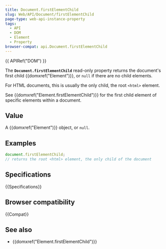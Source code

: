 ```yaml
---
title: Document.firstElementChild
slug: Web/API/Document/firstElementChild
page-type: web-api-instance-property
tags:
  - API
  - DOM
  - Element
  - Property
browser-compat: api.Document.firstElementChild
---
```

{{ APIRef("DOM") }}

The **`Document.firstElementChild`** read-only property
returns the document's first child {{domxref("Element")}}, or `null` if there
are no child elements.

For HTML documents, this is usually the only child, the root `<html>` element.

See {{domxref("Element.firstElementChild")}} for the first child element of specific elements within a document.

## Value

A {{domxref("Element")}} object, or `null`.

## Examples

```js
document.firstElementChild;
// returns the root <html> element, the only child of the document
```

## Specifications

{{Specifications}}

## Browser compatibility

{{Compat}}

## See also

- {{domxref("Element.firstElementChild")}}
